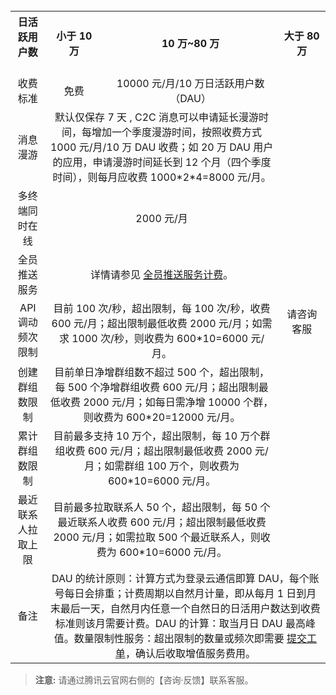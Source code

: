 
<table>
    <tr>
        <th  width="19%">日活跃用户数</td> 
        <th  width="33%">小于 10 万</td>
				<th  width="33%"> 10 万~80 万</td>
				<th width="15%">大于 80 万</td>
   </tr>
   <tr>
        <td align="center">收费标准</td> 
				<td align="center">免费</td>
			  <td align="center">10000 元/月/10 万日活跃用户数（DAU）</td>
				<td align="center" rowspan="8" >请咨询客服 </td>
   </tr>
   <tr>
        <td align="center" >消息漫游</td> 
				<td align="center" colspan="2" >默认仅保存 7 天 , C2C 消息可以申请延长漫游时间，每增加一个季度漫游时间，按照收费方式 1000 元/月/10 万 DAU 收费；如 20 万 DAU 用户的应用，申请漫游时间延长到 12 个月（四个季度时间），则每月应收费 1000*2*4=8000 元/月。</td>
   </tr>
    <tr>
        <td align="center">多终端同时在线</td> 
				<td align="center" colspan="2">2000 元/月</td>
   </tr>
   <tr>
        <td align="center">全员推送服务</td> 
				<td align="center" colspan="2">详情请参见 <a href="https://cloud.tencent.com/document/product/269/7912">全员推送服务计费</a>。</td>
   </tr>
	    <tr>
        <td align="center">API 调动频次限制</td> 
				<td align="center" colspan="2">目前 100 次/秒，超出限制，每 100 次/秒，收费 600 元/月；超出限制最低收费 2000 元/月；如需求 1000 次/秒，则收费为 600*10=6000 元/月。</td>
   </tr>
	    <tr>
        <td align="center">创建群组数限制</td> 
				<td align="center"  colspan="2">目前单日净增群组数不超过 500 个，超出限制，每 500 个净增群组收费 600 元/月；超出限制最低收费 2000 元/月；如每日需净增 10000 个群，则收费为 600*20=12000 元/月。</td> 
   </tr>
	    <tr>
        <td align="center">累计群组数限制</td> 
				<td align="center"  colspan="2">目前最多支持 10 万个，超出限制，每 10 万个群组收费 600 元/月；超出限制最低收费 2000 元/月；如需群组 100 万个，则收费为 600*10=6000 元/月。</td>
   </tr>
	 <tr>
        <td align="center">最近联系人拉取上限</td> 
				<td align="center"  colspan="2">目前最多拉取联系人 50 个，超出限制，每 50 个最近联系人收费 600 元/月；超出限制最低收费 2000 元/月；如需拉取 500 个最近联系人，则收费为 600*10=6000 元/月。</td>
   </tr>
	 <tr>
        <td align="center">备注</td> 
				<td align="center"  colspan="3">DAU 的统计原则：计算方式为登录云通信即算 DAU，每个账号每日会排重；计费周期以自然月计量，即从每月 1 日到月末最后一天，自然月内任意一个自然日的日活用户数达到收费标准则该月需要计费。DAU 的计算：取当月日 DAU 最高峰值。数量限制性服务：超出限制的数量或频次即需要 <a href="https://cloud.tencent.com/document/product/269/3916">提交工单</a>，确认后收取增值服务费用。</td>
   </tr>
</table>

> **注意:**
> 请通过腾讯云官网右侧的【咨询·反馈】联系客服。
